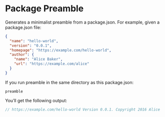 # Package Preamble

Generates a minimalist preamble from a package.json. For example, given a package.json file:

```json
{
  "name": "hello-world",
  "version": "0.0.1",
  "homepage": "https://example.com/hello-world",
  "author": {
    "name": "Alice Baker",
    "url": "https://example.com/alice"
  }
}
```

If you run preamble in the same directory as this package.json:

```
preamble
```

You’ll get the following output:

```js
// https://example.com/hello-world Version 0.0.1. Copyright 2016 Alice Baker.
```
